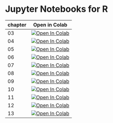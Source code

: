 # Jupyter Notebooks for R
chapter|Open in Colab
--|--
03|[![Open In Colab](https://colab.research.google.com/assets/colab-badge.svg)](https://colab.research.google.com/github/taroyabuki/fromzero/blob/master/code/R-notebook/ch03/03.ipynb)
04|[![Open In Colab](https://colab.research.google.com/assets/colab-badge.svg)](https://colab.research.google.com/github/taroyabuki/fromzero/blob/master/code/R-notebook/ch04/04.ipynb)
05|[![Open In Colab](https://colab.research.google.com/assets/colab-badge.svg)](https://colab.research.google.com/github/taroyabuki/fromzero/blob/master/code/R-notebook/ch05/05.ipynb)
06|[![Open In Colab](https://colab.research.google.com/assets/colab-badge.svg)](https://colab.research.google.com/github/taroyabuki/fromzero/blob/master/code/R-notebook/ch06/06.ipynb)
07|[![Open In Colab](https://colab.research.google.com/assets/colab-badge.svg)](https://colab.research.google.com/github/taroyabuki/fromzero/blob/master/code/R-notebook/ch07/07.ipynb)
08|[![Open In Colab](https://colab.research.google.com/assets/colab-badge.svg)](https://colab.research.google.com/github/taroyabuki/fromzero/blob/master/code/R-notebook/ch08/08.ipynb)
09|[![Open In Colab](https://colab.research.google.com/assets/colab-badge.svg)](https://colab.research.google.com/github/taroyabuki/fromzero/blob/master/code/R-notebook/ch09/09.ipynb)
10|[![Open In Colab](https://colab.research.google.com/assets/colab-badge.svg)](https://colab.research.google.com/github/taroyabuki/fromzero/blob/master/code/R-notebook/ch10/10.ipynb)
11|[![Open In Colab](https://colab.research.google.com/assets/colab-badge.svg)](https://colab.research.google.com/github/taroyabuki/fromzero/blob/master/code/R-notebook/ch11/11.ipynb)
12|[![Open In Colab](https://colab.research.google.com/assets/colab-badge.svg)](https://colab.research.google.com/github/taroyabuki/fromzero/blob/master/code/R-notebook/ch12/12.ipynb)
13|[![Open In Colab](https://colab.research.google.com/assets/colab-badge.svg)](https://colab.research.google.com/github/taroyabuki/fromzero/blob/master/code/R-notebook/ch13/13.ipynb)
